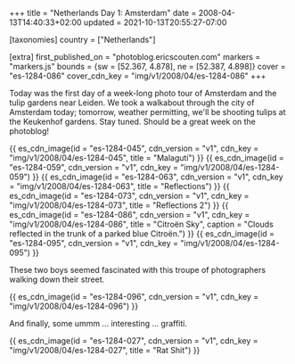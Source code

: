 +++
title = "Netherlands Day 1: Amsterdam"
date = 2008-04-13T14:40:33+02:00
updated = 2021-10-13T20:55:27-07:00

[taxonomies]
country = ["Netherlands"]

[extra]
first_published_on = "photoblog.ericscouten.com"
markers = "markers.js"
bounds = {sw = [52.367, 4.878], ne = [52.387, 4.898]}
cover = "es-1284-086"
cover_cdn_key = "img/v1/2008/04/es-1284-086"
+++

Today was the first day of a week-long photo tour of Amsterdam and the tulip gardens near Leiden. We took a walkabout through the city of Amsterdam today; tomorrow, weather permitting, we'll be shooting tulips at the Keukenhof gardens. Stay tuned. Should be a great week on the photoblog!

<!-- more -->

{{ es_cdn_image(id = "es-1284-045", cdn_version = "v1", cdn_key = "img/v1/2008/04/es-1284-045", title = "Malaguti") }}
{{ es_cdn_image(id = "es-1284-059", cdn_version = "v1", cdn_key = "img/v1/2008/04/es-1284-059") }}
{{ es_cdn_image(id = "es-1284-063", cdn_version = "v1", cdn_key = "img/v1/2008/04/es-1284-063", title = "Reflections") }}
{{ es_cdn_image(id = "es-1284-073", cdn_version = "v1", cdn_key = "img/v1/2008/04/es-1284-073", title = "Reflections 2") }}
{{ es_cdn_image(id = "es-1284-086", cdn_version = "v1", cdn_key = "img/v1/2008/04/es-1284-086", title = "Citroën Sky", caption = "Clouds reflected in the trunk of a parked blue Citroën.") }}
{{ es_cdn_image(id = "es-1284-095", cdn_version = "v1", cdn_key = "img/v1/2008/04/es-1284-095") }}

These two boys seemed fascinated with this troupe of photographers walking down their street.

{{ es_cdn_image(id = "es-1284-096", cdn_version = "v1", cdn_key = "img/v1/2008/04/es-1284-096") }}

And finally, some ummm ... interesting ... graffiti.

{{ es_cdn_image(id = "es-1284-027", cdn_version = "v1", cdn_key = "img/v1/2008/04/es-1284-027", title = "Rat Shit") }}
